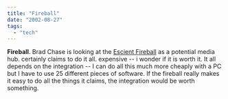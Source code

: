 ```yaml
---
title: "Fireball"
date: "2002-08-27"
tags: 
  - "tech"
---
```


**Fireball**. Brad Chase is looking at the [Escient Fireball](http://www.escientconvergence.com/fireball.htm) as a potential media hub. certainly claims to do it all. expensive -- i wonder if it is worth it. It all depends on the integration -- I can do all this much more cheaply with a PC but I have to use 25 different pieces of software. If the fireball really makes it easy to do all the things it claims, the integration would be worth something.
